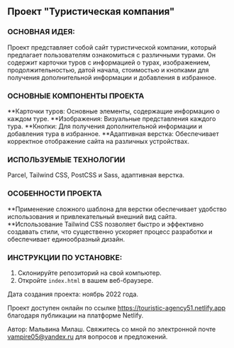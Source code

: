 ## Проект "Туристическая компания"

### ОСНОВНАЯ ИДЕЯ:
Проект представляет собой сайт туристической компании, который предлагает пользователям ознакомиться с различными турами. Он содержит карточки туров с информацией о турах, изображением, продолжительностью, 
датой начала, стоимостью и кнопками для получения дополнительной информации и добавления в избранное.

### ОСНОВНЫЕ КОМПОНЕНТЫ ПРОЕКТА
**Карточки туров: Основные элементы, содержащие информацию о каждом туре.
**Изображения: Визуальные представления каждого тура.
**Кнопки: Для получения дополнительной информации и добавления тура в избранное.
**Адаптивная верстка: Обеспечивает корректное отображение сайта на различных устройствах.

### ИСПОЛЬЗУЕМЫЕ ТЕХНОЛОГИИ
Parcel, Tailwind CSS, PostCSS и Sass, адаптивная верстка.

### ОСОБЕННОСТИ ПРОЕКТА
**Применение сложного шаблона для верстки обеспечивает удобство использования и привлекательный внешний вид сайта.
**Использование Tailwind CSS позволяет быстро и эффективно создавать стили, что существенно ускоряет процесс разработки и обеспечивает единообразный дизайн.

### ИНСТРУКЦИИ ПО УСТАНОВКЕ:

1. Склонируйте репозиторий на свой компьютер.
2. Откройте `index.html` в вашем веб-браузере.

Дата создания проекта: ноябрь 2022 года.

Проект доступен онлайн по ссылке https://touristic-agency51.netlify.app благодаря публикации на платформе Netlify.

Автор: Мальвина Милаш.
Свяжитесь со мной по электронной почте vampire05@yandex.ru для вопросов и предложений.
